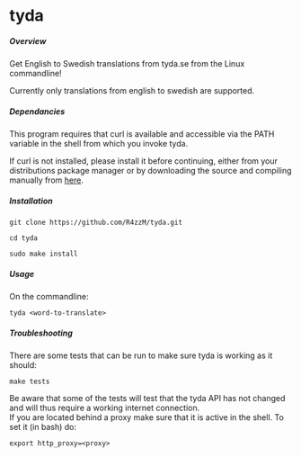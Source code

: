 tyda
====
##### Overview
Get English to Swedish translations from tyda.se from the Linux commandline!

Currently only translations from english to swedish are supported.

##### Dependancies
This program requires that curl is available and accessible via the PATH variable in the shell from which you invoke tyda. 

If curl is not installed, please install it before continuing, either from your distributions package manager or by downloading the source and compiling manually from [here][1].
##### Installation
`git clone https://github.com/R4zzM/tyda.git`

`cd tyda`

`sudo make install`
##### Usage
On the commandline:

`tyda <word-to-translate>`
##### Troubleshooting
There are some tests that can be run to make sure tyda is working as it should:

`make tests`

Be aware that some of the tests will test that the tyda API has not changed and will thus require a working internet connection.<br>
If you are located behind a proxy make sure that it is active in the shell. To set it (in bash) do:

`export http_proxy=<proxy>`

[1]: http://curl.haxx.se

